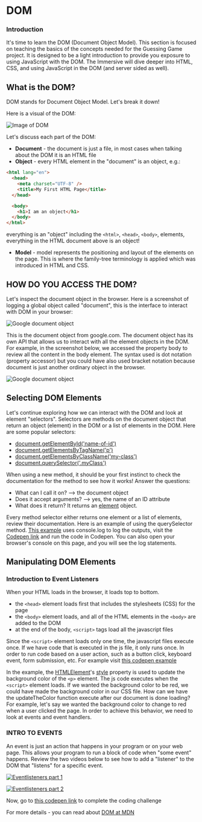 # DOM

### Introduction

It's time to learn the DOM (Document Object Model). This section is focused on teaching the basics of the concepts needed for the Guessing Game project. It is designed to be a light introduction to provide you exposure to using JavaScript with the DOM. The Immersive will dive deeper into HTML, CSS, and using JavaScript in the DOM (and server sided as well).

## What is the DOM?

DOM stands for Document Object Model. Let's break it down!

Here is a visual of the DOM:

![Image of DOM](images/DOM.png)

Let's discuss each part of the DOM:

- **Document** - the document is just a file, in most cases when talking about the DOM it is an HTML file
- **Object** - every HTML element in the "document" is an object, e.g.:

```html
<html lang="en">
  <head>
    <meta charset="UTF-8" />
    <title>My First HTML Page</title>
  </head>

  <body>
    <h1>I am an object</h1>
  </body>
</html>
```

everything is an "object" including the `<html>`, `<head>`, `<body>`, elements, everything in the HTML document above is an object!

- **Model** - model represents the positioning and layout of the elements on the page. This is where the family-tree terminology is applied which was introduced in HTML and CSS.

## HOW DO YOU ACCESS THE DOM?

Let's inspect the document object in the browser. Here is a screenshot of logging a global object called "document", this is the interface to interact with DOM in your browser:

![Google document object](images/google-document.png)

This is the document object from google.com. The document object has its own API that allows us to interact with all the element objects in the DOM. For example, in the screenshot below, we accessed the property body to review all the content in the body element. The syntax used is dot notation (property accessor) but you could have also used bracket notation because document is just another ordinary object in the browser.

![Google document object](images/google-body.png)

## Selecting DOM Elements

Let's continue exploring how we can interact with the DOM and look at element "selectors". Selectors are methods on the document object that return an object (element) in the DOM or a list of elements in the DOM. Here are some popular selectors:

- [document.getElementById('name-of-id')](https://developer.mozilla.org/en-US/docs/Web/API/Document/getElementById)
- [document.getElementsByTagName('p')](https://developer.mozilla.org/en-US/docs/Web/API/Document/getElementsByTagName)
- [document.getElementsByClassName('my-class')](https://developer.mozilla.org/en-US/docs/Web/API/Document/getElementsByClassName)
- [document.querySelector('.myClass')](https://developer.mozilla.org/en-US/docs/Web/API/Document/getElementsByClassName)

When using a new method, it should be your first instinct to check the documentation for the method to see how it works! Answer the questions:

- What can I call it on? --> the document object
- Does it accept arguments? --> yes, the name of an ID attribute
- What does it return? It returns an [element](https://developer.mozilla.org/en-US/docs/Web/API/Element) object.

Every method selector either returns one element or a list of elements, review their documentation. Here is an example of using the querySelector method. [This example](https://codepen.io/rushilshakya/pen/PoQrMyg) uses console.log to log the outputs, visit the [Codepen link](https://codepen.io/rushilshakya/pen/PoQrMyg) and run the code in Codepen. You can also open your browser's console on this page, and you will see the log statements.

## Manipulating DOM Elements

### Introduction to Event Listeners

When your HTML loads in the browser, it loads top to bottom.

- the `<head>` element loads first that includes the stylesheets (CSS) for the page
- the `<body>` element loads, and all of the HTML elements in the `<body>` are added to the DOM
- at the end of the body, `<script>` tags load all the javascript files

Since the `<script>` element loads only one time, the javascript files execute once. If we have code that is executed in the js file, it only runs once. In order to run code based on a user action, such as a button click, keyboard event, form submission, etc. For example visit [this codepen example](https://codepen.io/rushilshakya/pen/KKQOPry)

In the example, the [HTMLElement](https://developer.mozilla.org/en-US/docs/Web/API/HTMLElement)'s [style](https://developer.mozilla.org/en-US/docs/Web/API/HTMLElement/style) property is used to update the background color of the `<p>` element. The js code executes when the `<script>` element loads. If we wanted the background color to be red, we could have made the background color in our CSS file. How can we have the updateTheColor function execute after our document is done loading? For example, let's say we wanted the background color to change to red when a user clicked the page. In order to achieve this behavior, we need to look at events and event handlers.

### INTRO TO EVENTS

An event is just an action that happens in your program or on your web page. This allows your program to run a block of code when "some event" happens. Review the two videos below to see how to add a "listener" to the DOM that "listens" for a specific event.

[![Eventlisteners part 1](images/LEVEL-3.png)](https://youtu.be/6tGf7xrLqEY)

[![Eventlisteners part 2](images/LEVEL-3.png)](https://youtu.be/h3U3ycLEWQA)

Now, go to [this codepen link](https://codepen.io/rushilshakya/pen/KKQOKze) to complete the coding challenge

For more details - you can read about [DOM at MDN](https://developer.mozilla.org/en-US/docs/Web/API/Document_Object_Model/Introduction)
